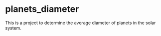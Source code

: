 # planets_diameter
This is a project to determine the average diameter of planets in the solar system.
